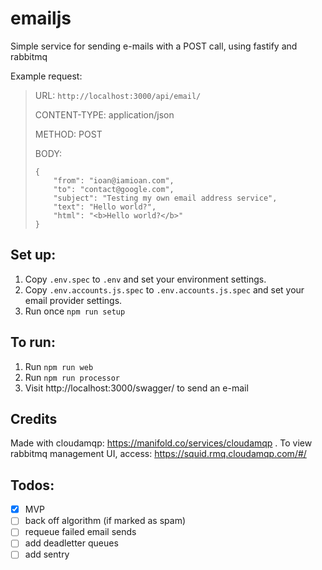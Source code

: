 # emailjs

Simple service for sending e-mails with a POST call, using fastify and rabbitmq

Example request:

> URL: `http://localhost:3000/api/email/`
> 
> CONTENT-TYPE: application/json
> 
> METHOD: POST
> 
> BODY:
> 
>     {
>         "from": "ioan@iamioan.com",
>         "to": "contact@google.com",
>         "subject": "Testing my own email address service",
>         "text": "Hello world?",
>         "html": "<b>Hello world?</b>"
>     }


## Set up:
1. Copy `.env.spec` to `.env` and set your environment settings.
2. Copy `.env.accounts.js.spec` to `.env.accounts.js.spec` and set your email provider settings.
3. Run once `npm run setup`

## To run:
1. Run `npm run web`
2. Run `npm run processor`
3. Visit http://localhost:3000/swagger/ to send an e-mail

## Credits

Made with cloudamqp: https://manifold.co/services/cloudamqp . To view rabbitmq management UI, access: https://squid.rmq.cloudamqp.com/#/

## Todos:
- [x] MVP
- [ ] back off algorithm (if marked as spam)
- [ ] requeue failed email sends
- [ ] add deadletter queues
- [ ] add sentry